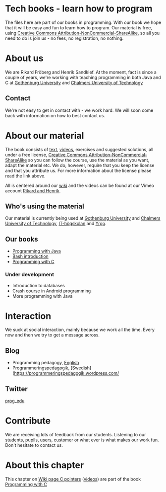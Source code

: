 # Tech books - learn how to program

The files here are part of our books in programming. With our book we
hope that it will be easy and fun to learn how to program. Our
material is free, using [Creative Commons
Attribution-NonCommercial-ShareAlike](https://creativecommons.org/licenses/by-nc-sa/3.0/),
so all you need to do is join us - no fees, no registration, no
nothing.

# About us

We are Rikard Fröberg and Henrik Sandklef. At the moment, fact is
since a couple of years, we're working with teaching programming in
both Java and C at [Gothenburg University](http://www.gu.se) and
[Chalmers University of Technology](http://www.chalmers.se)

## Contact

We're not easy to get in contact with - we work hard. We will soon
come back with information on how to best contact us.

# About our material

The book consists of [text](http://virt08.itu.chalmers.se/mediawiki),
[videos](https://vimeo.com/channels/1156505), exercises and suggested
solutions, all under a free license, [Creative Commons
Attribution-NonCommercial-ShareAlike](https://creativecommons.org/licenses/by-nc-sa/3.0/)
so you can follow the course, use the material as you want, adapt the
material etc. We do, however, require that you keep the license and
that you attribute us. For more information about the license please
read the link above.

All is centered around our
[wiki](http://virt08.itu.chalmers.se/mediawiki) and the videos can be
found at our Vimeo account [Rikard and Henrik](https://vimeo.com/user52531669).

## Who's using the material

Our material is currently being used at [Gothenburg
University](http://www.gu.se) and [Chalmers University of
Technology](http://www.chalmers.se),
[IT-högskolan](http://www.iths.se/) and [Yrgo](http://yrgo.se/).

## Our books

* [Programming with Java](http://virt08.itu.chalmers.se/mediawiki/index.php/Programming_with_Java)
* [Bash introduction](http://virt08.itu.chalmers.se/mediawiki/index.php/Bash-introduction) 
* [Programming with C](http://virt08.itu.chalmers.se/mediawiki/index.php/Programming_with_C)

### Under development

* Introduction to databases
* Crash course in Android programming
* More programming with Java

# Interaction

We suck at social interaction, mainly because we work all the
time. Every now and then we try to get a message across.

## Blog

* Programming pedagogy, [English](https://programmingpedagogy.wordpress.com/)
* Programmeringspedagogik, [Swedish](https://programmeringspedagogik.wordpress.com/

## Twitter
[prog_edu](https://twitter.com/prog_edu)

# Contribute

We are receiving lots of feedback from our students. Listening to our
students, pupils, users, customer or what ever is what makes our work
fun. Don't hesitate to contact us.



# About this chapter

This chapter on [Wiki page C
pointers](http://virt08.itu.chalmers.se/mediawiki/index.php/Chapter:C_Pointers)
([videos](https://vimeo.com/channels/1156505)) are part of
the book [Programming with
C](http://virt08.itu.chalmers.se/mediawiki/index.php/Programming_with_C)


